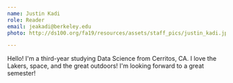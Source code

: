 ```yaml
---
name: Justin Kadi
role: Reader
email: jeakadi@berkeley.edu
photo: http://ds100.org/fa19/resources/assets/staff_pics/justin_kadi.jpg

---
```


Hello! I'm a third-year studying Data Science from Cerritos, CA. I love the Lakers, space, and the great outdoors! I'm looking forward to a great semester!